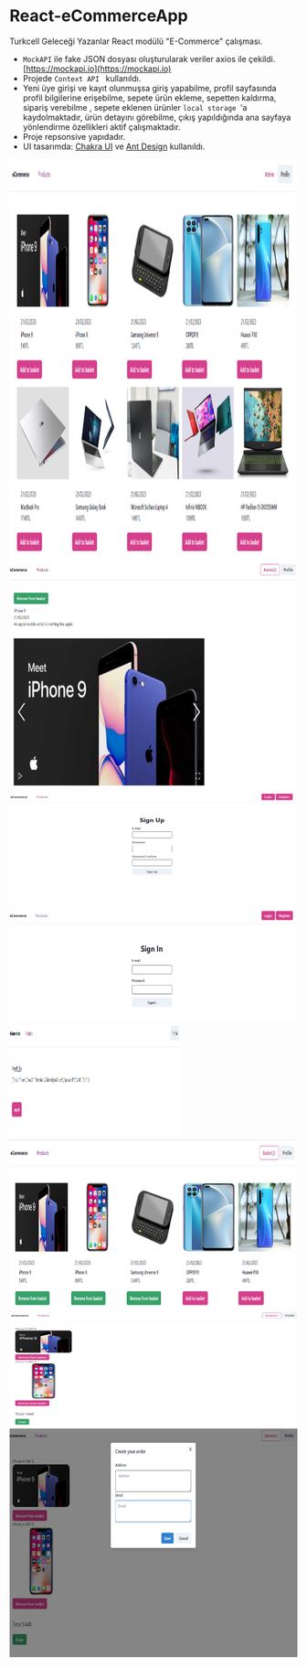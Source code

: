 # React-eCommerceApp
Turkcell Geleceği Yazanlar React modülü "E-Commerce" çalışması.



* ```MockAPI``` ile fake JSON dosyası oluşturularak veriler axios ile çekildi. [https://mockapi.io](https://mockapi.io)
* Projede ```Context API ``` kullanıldı.
* Yeni üye girişi ve kayıt olunmuşsa giriş yapabilme, profil sayfasında profil bilgilerine erişebilme, sepete ürün ekleme, sepetten kaldırma, sipariş verebilme , sepete eklenen ürünler ```local storage ```'a kaydolmaktadır, ürün detayını görebilme,  çıkış yapıldığında ana sayfaya yönlendirme özellikleri aktif çalışmaktadır. 
* Proje repsonsive yapıdadır. 
* UI tasarımda: [Chakra UI](https://chakra-ui.com/) ve [Ant Design](https://ant.design/) kullanıldı.



<img src="public/assets/Anasayfa_.PNG" alt="Anasayfa_" width="900" height="700">
<img src="public/assets/urundetayi.PNG" alt="urundetayi" width="600" height="400">
<img src="public/assets/KayıtEkranı.PNG" alt="KayıtEkranı" width="500" height="200">
<img src="public/assets/loginEkrani.PNG" alt="loginEkrani" width="500" height="200">
<img src="public/assets/profile.PNG" alt="profile" width="300" height="200">
<img src="public/assets/sepet.PNG" alt="sepet" width="700" height="300">
<img src="public/assets/siparis.PNG" alt="siparis" width="600" height="200">
<img src="public/assets/siparis2.PNG" alt="siparis2" width="700" height="400">